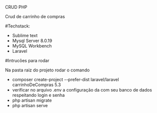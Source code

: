 CRUD PHP

Crud de carrinho de compras

#Techstack:
- Sublime text
- Mysql Server  8.0.19
- MySQL Workbench
- Laravel

#Intrucões para rodar

Na pasta raiz do projeto rodar o comando  
- composer create-project --prefer-dist laravel/laravel carrinhoDeCompras 5.3
- verificar no arquivo .env a configuração da com seu banco de dados respeitando login e senha
- php artisan migrate
- php artisan serve 
